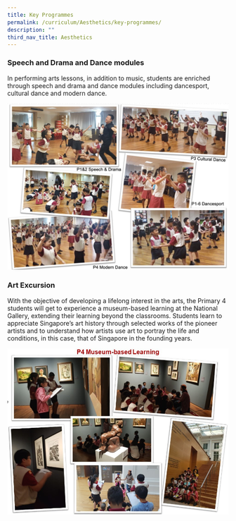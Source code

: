 ```yaml
---
title: Key Programmes
permalink: /curriculum/Aesthetics/key-programmes/
description: ""
third_nav_title: Aesthetics
---
```

### Speech and Drama and Dance modules

In performing arts lessons, in addition to music, students are enriched through speech and drama and dance modules including dancesport, cultural dance and modern dance.

![](/images/Aesthetics3.jpeg)

### Art Excursion

With the objective of developing a lifelong interest in the arts, the Primary 4 students will get to experience a museum-based learning at the National Gallery, extending their learning beyond the classrooms. Students learn to appreciate Singapore’s art history through selected works of the pioneer artists and to understand how artists use art to portray the life and conditions, in this case, that of Singapore in the founding years.

![](/images/Aesthetics4.jpeg)
